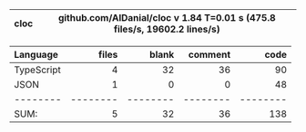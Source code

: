 
cloc|github.com/AlDanial/cloc v 1.84  T=0.01 s (475.8 files/s, 19602.2 lines/s)
--- | ---

Language|files|blank|comment|code
:-------|-------:|-------:|-------:|-------:
TypeScript|4|32|36|90
JSON|1|0|0|48
--------|--------|--------|--------|--------
SUM:|5|32|36|138
